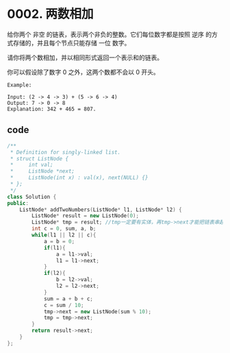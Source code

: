 <!--
 * @Author: wang shuli
 * @Date: 2020-05-17 23:30:55
 * @LastEditTime: 2021-02-19 16:03:07
 * @LastEditors: your name
 * @Description: 
-->
# 0002. 两数相加

给你两个 非空 的链表，表示两个非负的整数。它们每位数字都是按照 逆序 的方式存储的，并且每个节点只能存储 一位 数字。

请你将两个数相加，并以相同形式返回一个表示和的链表。

你可以假设除了数字 0 之外，这两个数都不会以 0 开头。

    Example:

    Input: (2 -> 4 -> 3) + (5 -> 6 -> 4)
    Output: 7 -> 0 -> 8
    Explanation: 342 + 465 = 807.

## code

```c++
/**
 * Definition for singly-linked list.
 * struct ListNode {
 *     int val;
 *     ListNode *next;
 *     ListNode(int x) : val(x), next(NULL) {}
 * };
 */
class Solution {
public:
    ListNode* addTwoNumbers(ListNode* l1, ListNode* l2) {
        ListNode* result = new ListNode(0);
        ListNode* tmp = result; //tmp一定要有实体，再tmp->next才能把链表串起来
        int c = 0, sum, a, b;
        while(l1 || l2 || c){
            a = b = 0;
            if(l1){
                a = l1->val;
                l1 = l1->next;
            }
            if(l2){
                b = l2->val;
                l2 = l2->next;
            }
            sum = a + b + c;
            c = sum / 10;
            tmp->next = new ListNode(sum % 10);
            tmp = tmp->next;
        }
        return result->next;
    }
};
```